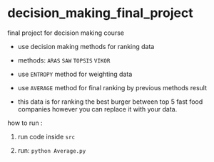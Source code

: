 # decision_making_final_project
final project for decision making course 

- use decision making methods for ranking data
- methods:
    `ARAS`
    `SAW`
    `TOPSIS`
    `VIKOR`

- use `ENTROPY` method for weighting data

- use `AVERAGE` method for final ranking by previous methods result

- this data is for ranking the best burger between top 5 fast food companies however you can replace it with your data.




how to run : 

1. run code inside `src`

2. run:
 `python Average.py`
